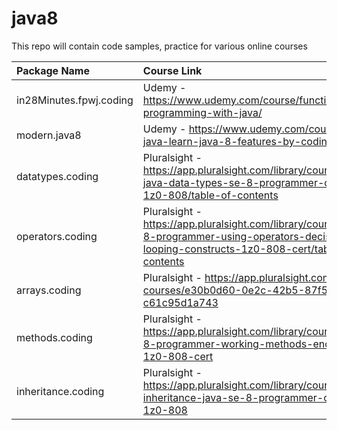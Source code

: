 # java8
This repo will contain code samples, practice for various online courses


| Package Name            | Course Link                                                                                                                                                                                                                                                    |
|:------------------------|:---------------------------------------------------------------------------------------------------------------------------------------------------------------------------------------------------------------------------------------------------------------|
| in28Minutes.fpwj.coding | Udemy - https://www.udemy.com/course/functional-programming-with-java/                                                                                                                                                                                         |
| modern.java8            | Udemy - https://www.udemy.com/course/modern-java-learn-java-8-features-by-coding-it/                                                                                                                                                                           |
| datatypes.coding        | Pluralsight - https://app.pluralsight.com/library/courses/working-java-data-types-se-8-programmer-certification-1z0-808/table-of-contents                                                                                                                      |
| operators.coding        | Pluralsight - https://app.pluralsight.com/library/courses/java-se-8-programmer-using-operators-decision-looping-constructs-1z0-808-cert/table-of-contents                                                                                      |
| arrays.coding           | Pluralsight - https://app.pluralsight.com/ilx/video-courses/e30b0d60-0e2c-42b5-87f5-c61c95d1a743                                                                                                                                                               |
| methods.coding          | Pluralsight - https://app.pluralsight.com/library/courses/java-se-8-programmer-working-methods-encapsulation-1z0-808-cert                                                                                                                                      |
| inheritance.coding | Pluralsight - https://app.pluralsight.com/library/courses/working-inheritance-java-se-8-programmer-certification-1z0-808 |





